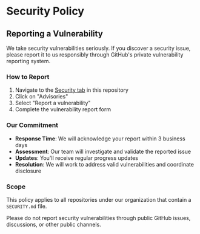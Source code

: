 # Security Policy

## Reporting a Vulnerability

We take security vulnerabilities seriously. If you discover a security issue,
please report it to us responsibly through GitHub's private vulnerability reporting system.

### How to Report

1. Navigate to the [Security tab](https://github.com/XodiumSoftware/xbim/security) in this repository
2. Click on "Advisories"
3. Select "Report a vulnerability"
4. Complete the vulnerability report form

### Our Commitment

- **Response Time**: We will acknowledge your report within 3 business days
- **Assessment**: Our team will investigate and validate the reported issue
- **Updates**: You'll receive regular progress updates
- **Resolution**: We will work to address valid vulnerabilities and coordinate disclosure

### Scope

This policy applies to all repositories under our organization that contain a `SECURITY.md` file.

Please do not report security vulnerabilities through public GitHub issues, discussions, or other public channels.
